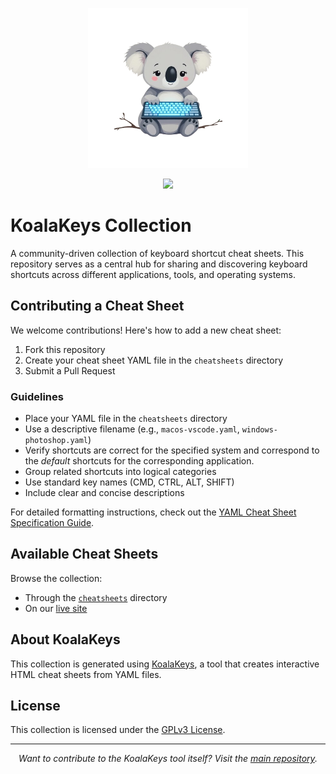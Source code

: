 <p align="center">
  <img src="https://raw.githubusercontent.com/rtuszik/KoalaKeys/main/assets/icons/KoalaKeys.png" width="256">

</p>

<p align="center">
  <img src="https://img.shields.io/github/directory-file-count/rtuszik/KoalaKeys-Collection/cheatsheets?style=for-the-badge&label=Cheat%20Sheets">
</p>

# KoalaKeys Collection

A community-driven collection of keyboard shortcut cheat sheets. This repository serves as a central hub for sharing and discovering keyboard shortcuts across different applications, tools, and operating systems.

## Contributing a Cheat Sheet

We welcome contributions! Here's how to add a new cheat sheet:

1. Fork this repository
2. Create your cheat sheet YAML file in the `cheatsheets` directory
3. Submit a Pull Request

### Guidelines

-   Place your YAML file in the `cheatsheets` directory
-   Use a descriptive filename (e.g., `macos-vscode.yaml`, `windows-photoshop.yaml`)
-   Verify shortcuts are correct for the specified system and correspond to the _default_ shortcuts for the corresponding application.
-   Group related shortcuts into logical categories
-   Use standard key names (CMD, CTRL, ALT, SHIFT)
-   Include clear and concise descriptions

For detailed formatting instructions, check out the [YAML Cheat Sheet Specification Guide](https://github.com/rtuszik/KoalaKeys/blob/main/yaml_cheatsheet_spec.md).

## Available Cheat Sheets

Browse the collection:

-   Through the [`cheatsheets`](./cheatsheets) directory
-   On our [live site](https://rtuszik.github.io/KoalaKeys-Collection/)

## About KoalaKeys

This collection is generated using [KoalaKeys](https://github.com/rtuszik/KoalaKeys), a tool that creates interactive HTML cheat sheets from YAML files.

## License

This collection is licensed under the [GPLv3 License](LICENSE).

---

<p align="center">
  <i>Want to contribute to the KoalaKeys tool itself? Visit the <a href="https://github.com/rtuszik/KoalaKeys">main repository</a>.</i>
</p>
